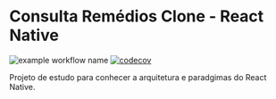 # Consulta Remédios Clone - React Native

![example workflow name](https://github.com/didisouzacosta/ConsultaRemediosClone/workflows/Build%20Android%20and%20iOS/badge.svg)
[![codecov](https://codecov.io/gh/didisouzacosta/ConsultaRemediosClone/branch/main/graph/badge.svg?token=Q98Q9K2ETN)](https://codecov.io/gh/didisouzacosta/ConsultaRemediosClone)

Projeto de estudo para conhecer a arquitetura e paradgimas do React Native.
